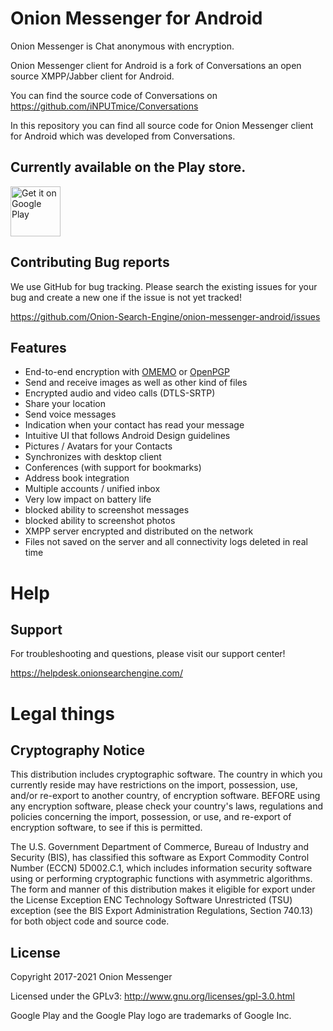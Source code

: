 # Onion Messenger for Android
Onion Messenger is Chat anonymous with encryption.

Onion Messenger client for Android is a fork of Conversations an open source XMPP/Jabber client for Android.

You can find the source code of Conversations on https://github.com/iNPUTmice/Conversations

In this repository you can find all source code for Onion Messenger client for Android which was developed from Conversations.


## Currently available on the Play store.

<a href='https://play.google.com/store/apps/details?id=com.onionsearchengine.onionmessenger'><img alt='Get it on Google Play' src='https://play.google.com/intl/en_us/badges/images/generic/en_badge_web_generic.png' height='80px'/></a>

## Contributing Bug reports
We use GitHub for bug tracking. Please search the existing issues for your bug and create a new one if the issue is not yet tracked!

https://github.com/Onion-Search-Engine/onion-messenger-android/issues

## Features

* End-to-end encryption with [OMEMO](http://conversations.im/omemo/) or [OpenPGP](http://openpgp.org/about/)
* Send and receive images as well as other kind of files
* Encrypted audio and video calls (DTLS-SRTP)
* Share your location
* Send voice messages
* Indication when your contact has read your message
* Intuitive UI that follows Android Design guidelines
* Pictures / Avatars for your Contacts
* Synchronizes with desktop client
* Conferences (with support for bookmarks)
* Address book integration
* Multiple accounts / unified inbox
* Very low impact on battery life
* blocked ability to screenshot messages
* blocked ability to screenshot photos
* XMPP server encrypted and distributed on the network
* Files not saved on the server and all connectivity logs deleted in real time


Help
====
## Support
For troubleshooting and questions, please visit our support center!

https://helpdesk.onionsearchengine.com/


# Legal things
## Cryptography Notice

This distribution includes cryptographic software. The country in which you currently reside may have restrictions on the import, possession, use, and/or re-export to another country, of encryption software.
BEFORE using any encryption software, please check your country's laws, regulations and policies concerning the import, possession, or use, and re-export of encryption software, to see if this is permitted.

The U.S. Government Department of Commerce, Bureau of Industry and Security (BIS), has classified this software as Export Commodity Control Number (ECCN) 5D002.C.1, which includes information security software using or performing cryptographic functions with asymmetric algorithms.
The form and manner of this distribution makes it eligible for export under the License Exception ENC Technology Software Unrestricted (TSU) exception (see the BIS Export Administration Regulations, Section 740.13) for both object code and source code.


## License

Copyright 2017-2021 Onion Messenger

Licensed under the GPLv3: http://www.gnu.org/licenses/gpl-3.0.html

Google Play and the Google Play logo are trademarks of Google Inc.
